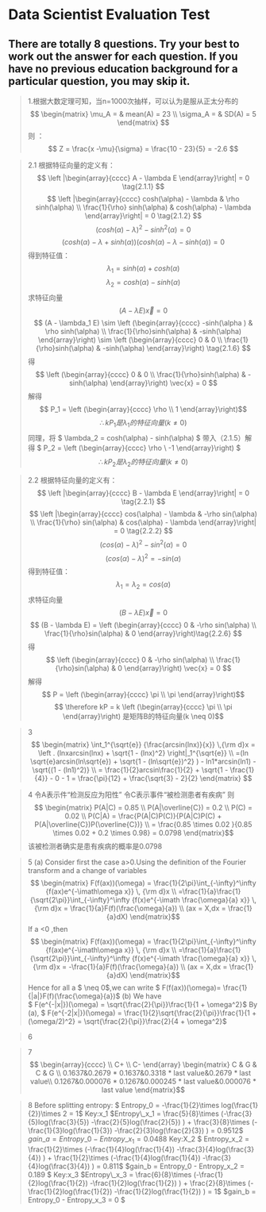 # Data Scientist Evaluation Test
## There are totally 8 questions.  Try your best to work out the answer for each question. If you have no previous education background for a particular question, you may skip it.

>1.根据大数定理可知，当n=1000次抽样，可以认为是服从正太分布的
$$
\begin{matrix}
\mu_A = & mean(A) = 23 \\
\sigma_A = & SD(A) = 5 
\end{matrix} 
$$  则 ：$$ 
Z = \frac{x -\mu}{\sigma} = \frac{10 - 23}{5} = -2.6 
$$
 
>2.1
根据特征向量的定义有：
$$
\left |\begin{array}{cccc}
A - \lambda E
\end{array}\right| = 0 \tag{2.1.1}
$$ $$
\left |\begin{array}{cccc}
cosh(\alpha) - \lambda & \rho sinh(\alpha) \\
\frac{1}{\rho} sinh(\alpha) & cosh(\alpha) - \lambda
\end{array}\right| = 0  \tag{2.1.2}
$$ $$
(cosh(\alpha) - \lambda)^2 - sinh^2(\alpha) = 0   \tag{2.1.3}
$$ $$
(cosh(\alpha) - \lambda + sinh(\alpha))(cosh(\alpha) - \lambda - sinh(\alpha)) = 0  \tag{2.1.4}
$$ 得到特征值： $$
\lambda_1 = sinh(\alpha) +cosh(\alpha)  
$$ $$
\lambda_2 = cosh(\alpha) - sinh(\alpha) 
$$ 求特征向量 $$
(A - \lambda E)\vec{x} = 0 \tag{2.1.5}
$$ $$
(A - \lambda_1 E) \sim 
\left (\begin{array}{cccc}
-sinh(\alpha ) & \rho sinh(\alpha) \\
\frac{1}{\rho}sinh(\alpha) & -sinh(\alpha)
\end{array}\right) \sim \left (\begin{array}{cccc}
0 & 0 \\
\frac{1}{\rho}sinh(\alpha) & -sinh(\alpha)
\end{array}\right) \tag{2.1.6}
$$ 得 $$
\left (\begin{array}{cccc}
0 & 0 \\
\frac{1}{\rho}sinh(\alpha) & -sinh(\alpha)
\end{array}\right) \vec{x} = 0 
$$ 解得 $$
P_1 = \left (\begin{array}{cccc}
\rho \\
1
\end{array}\right)$$
$$ \therefore kP_1 是 \lambda_1 的特征向量(k \neq 0)$$
同理，将 $ \lambda_2 = cosh(\alpha) - sinh(\alpha) $ 带入（2.1.5）解得
$ P_2 = \left (\begin{array}{cccc}
\rho \\
-1
\end{array}\right) $
$$ \therefore kP_2 是 \lambda_2 的特征向量(k \neq 0)$$


>2.2
根据特征向量的定义有：
$$
\left |\begin{array}{cccc}
B - \lambda E
\end{array}\right| = 0 \tag{2.2.1}
$$ $$
\left |\begin{array}{cccc}
cos(\alpha) - \lambda & -\rho sin(\alpha) \\
\frac{1}{\rho} sin(\alpha) & cos(\alpha) - \lambda
\end{array}\right| = 0  \tag{2.2.2}
$$ $$
(cos(\alpha) - \lambda)^2 - sin^2(\alpha) = 0   \tag{2.2.3}
$$ $$
(cos(\alpha) - \lambda)^2 = -sin(\alpha)  \tag{2.2.4}
$$ 得到特征值： $$
\lambda_1 =\lambda_2 = cos(\alpha) 
$$ 求特征向量 $$
(B - \lambda E)\vec{x} = 0 \tag{2.2.5}
$$ $$
(B - \lambda E) = 
\left (\begin{array}{cccc}
0 & -\rho sin(\alpha) \\
\frac{1}{\rho}sin(\alpha) & 0
\end{array}\right)\tag{2.2.6}
$$ 得 $$
\left (\begin{array}{cccc}
0 & -\rho sin(\alpha) \\
\frac{1}{\rho}sin(\alpha) & 0
\end{array}\right) \vec{x} = 0 
$$ 解得 $$
P = \left (\begin{array}{cccc}
\pi \\
\pi
\end{array}\right)$$
$$ \therefore kP = k \left (\begin{array}{cccc}
\pi \\
\pi
\end{array}\right) 是矩阵B的特征向量(k \neq 0)$$

>3
$$
\begin{matrix}
\int_1^{\sqrt{e}} {\frac{arcsin(lnx)}{x}} \,{\rm d}x = \left . (lnxarcsin(lnx) + \sqrt{1 - (lnx)^2} \right|_1^{\sqrt{e}} \\
=(ln \sqrt{e}arcsin(ln\sqrt{e}) + \sqrt{1 - (ln\sqrt{e})^2} ) - ln1*arcsin(ln1) - \sqrt{(1 - (ln1)^2)} \\
= \frac{1}{2}arcsin\frac{1}{2} + \sqrt{1 - \frac{1}{4}} - 0 - 1 = \frac{\pi}{12} + \frac{\sqrt{3} - 2}{2}
\end{matrix}
$$

>4 
令A表示件“检测反应为阳性”
令C表示事件“被检测患者有疾病”
则 
$$
\begin{matrix}
P(A|C) = 0.85 \\
P(A|\overline{C}) = 0.2 \\
P(C) = 0.02 \\
P(C|A) = \frac{P(A|C)P(C)}{P(A|C)P(C) + P(A|\overline{C})P(\overline{C})} \\
= \frac{0.85 \times 0.02 }{0.85 \times 0.02 + 0.2 \times 0.98} = 0.0798
\end{matrix}$$
该被检测者确实是患有疾病的概率是0.0798

>5
(a) Consider first the case a>0.Using the definition of the Fourier transform and a change of variables
$$ 
\begin{matrix}
F(f(ax))(\omega) = \frac{1}{2\pi}\int_{-\infty}^\infty {f(ax)e^{-\imath\omega x}} \, {\rm d}x \\
=\frac{1}{a}\frac{1}{\sqrt{2\pi}}\int_{-\infty}^\infty {f(x)e^{-\imath \frac{\omega}{a} x}} \, {\rm d}x  = \frac{1}{a}F(f)(\frac{\omega}{a}) \\
(ax = X,dx = \frac{1}{a}dX)
\end{matrix}$$
If a <0  ,then
$$
\begin{matrix}
F(f(ax))(\omega) = \frac{1}{2\pi}\int_{-\infty}^\infty {f(ax)e^{-\imath\omega x}} \, {\rm d}x \\
=\frac{1}{a}\frac{1}{\sqrt{2\pi}}\int_{-\infty}^\infty {f(x)e^{-\imath \frac{\omega}{a} x}} \, {\rm d}x  = -\frac{1}{a}F(f)(\frac{\omega}{a}) \\
(ax = X,dx = \frac{1}{a}dX)
\end{matrix}$$
Hence for all a $ \neq 0$,we can write $ F(f(ax))(\omega)= \frac{1}{|a|}F(f)(\frac{\omega}{a})$
(b) We have  
$ F(e^{-|x|})(\omega) = \sqrt{\frac{2}{\pi}}\frac{1}{1 + \omega^2}$
By (a),
$ F(e^{-2|x|})(\omega) = \frac{1}{2}\sqrt{\frac{2}{\pi}}\frac{1}{1 + (\omega/2)^2} = \sqrt{\frac{2}{\pi}}\frac{2}{4 + \omega^2}$

>6

>7
$$
\begin{array}{cccc}
\\
C+ \\
C-
\end{array}
\begin{matrix}
C & G & C & G \\
0.1637&0.2679 * 0.1637&0.3318 * last value&0.2679 * last value\\
0.1267&0.000076 * 0.1267&0.000245 * last value&0.000076 * last value
\end{matrix}$$

>8
Before splitting entropy:
$ Entropy\_0 = -\frac{1}{2}\times log(\frac{1}{2})\times 2 = 1$
Key:x_1
$Entropy\_x_1 = \frac{5}{8}\times (-\frac{3}{5}log(\frac{3}{5}) -\frac{2}{5}log(\frac{2}{5}) ) + \frac{3}{8}\times (-\frac{1}{3}log(\frac{1}{3}) -\frac{2}{3}log(\frac{2}{3}) )  = 0.9512$
$gain\_a = Entropy\_0 -  Entropy\_x_1 = 0.0488$
Key:X_2
$ Entropy\_x_2 =  \frac{1}{2}\times (-\frac{1}{4}log(\frac{1}{4}) -\frac{3}{4}log(\frac{3}{4}) ) + \frac{1}{2}\times (-\frac{1}{4}log(\frac{1}{4}) -\frac{3}{4}log(\frac{3}{4}) ) = 0.811$
$gain\_b = Entropy\_0 -  Entropy\_x_2 = 0.189 $
Key:x_3
$Entropy\_x_3 = \frac{6}{8}\times (-\frac{1}{2}log(\frac{1}{2}) -\frac{1}{2}log(\frac{1}{2}) ) + \frac{2}{8}\times (-\frac{1}{2}log(\frac{1}{2}) -\frac{1}{2}log(\frac{1}{2}) )  = 1$
$gain\_b = Entropy\_0 -  Entropy\_x_3 = 0 $









